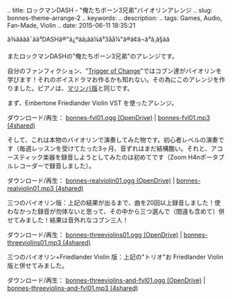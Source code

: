 .. title: ロックマンDASH - "俺たちボーン3兄弟"バイオリンアレンジ
.. slug: bonnes-theme-arrange-2
.. keywords: 
.. description: 
.. tags: Games, Audio, Fan-Made, Violin
.. date: 2015-06-11 18:35:21

ã¾ãã­ãã¯ãã³DASHã®"ä¿ºãã¡ãã¼ã³3åå¼"ã®ã¢ã¬ã³ã¸ã§ãã

またロックマンDASHの"俺たちボーン3兄弟"のアレンジです。

自分のファンフィクション、"[Trigger of Change][fftoc]"ではコブン達がバイオリンを学びます！それのボイスドラマお作るかも知れない。その為にこのアレンジを作りました。ピアノは、[マリンバ版](/ja/blog/bonnes-theme-arrange-1)と同じです。

まず、Embertone Friedlander Violin VST を使ったアレンジ。

ダウンロード/再生： [bonnes-fvl01.ogg (OpenDrive)][bonnes-fvl01_od] | [bonnes-fvl01.mp3 (4shared)][bonnes-fvl01_4s]

そして、これは本物のバイオリンで演奏してみた物です。初心者レベルの演奏です（毎週レッスンを受けてたった3ヶ月、音ずれはまだ結構酷い。それと、アコースティック楽器を録音しようとしてみたのは初めてです（Zoom H4nポータブルレコーダーで録音しました）。

ダウンロード/再生： [bonnes-realviolin01.ogg (OpenDrive)][bonnes-realviolin01_od] | [bonnes-realviolin01.mp3 (4shared)][bonnes-realviolin01_4s]

三つのバイオリン版：上記の結果が出るまで、曲を20回以上録音しました！使わなかった録音が勿体ないと思って、その中から三つ選んで（間違も含めて）併せてみました！結果は音外れなコブン三人！

ダウンロード/再生： [bonnes-threeviolins01.ogg (OpenDrive)][bonnes-threeviolins01_od] | [bonnes-threeviolins01.mp3 (4shared)][bonnes-threeviolins01_4s]

三つのバイオリン+Friedlander Violin 版：上記の"トリオ"お Friedlander Violin 版と併せてみました。

ダウンロード/再生： [bonnes-threeviolins-and-fvl01.ogg (OpenDrive)][bonnes-threeviolins-and-fvl01_od] | [bonnes-threeviolins-and-fvl01.mp3 (4shared)][bonnes-threeviolins-and-fvl01_4s]


[fftoc]: https://www.fanfiction.net/s/10564022/1/Trigger-of-Change
[bonnes-fvl01_od]: http://aiyumi.opendrive.com/files/101759890_xIo2h_d1b5/bonnes-fvl01.ogg
[bonnes-fvl01_4s]: http://www.4shared.com/mp3/wxHz8p3Qba/bonnes-fvl01.html
[bonnes-realviolin01_od]: http://aiyumi.opendrive.com/files/101759900_0s6x3_4a1d/bonnes-realviolin01.ogg
[bonnes-realviolin01_4s]: http://www.4shared.com/mp3/MJN7Xw8xce/bonnes-realviolin01.html
[bonnes-threeviolins01_od]: http://aiyumi.opendrive.com/files/101759905_WOe2Z_98a6/bonnes-threeviolins01.ogg
[bonnes-threeviolins01_4s]: http://www.4shared.com/mp3/4mLQhgynba/bonnes-threeviolins01.html
[bonnes-threeviolins-and-fvl01_od]: http://aiyumi.opendrive.com/files/101759911_UKCuo_6679/bonnes-threeviolins-and-fvl01.ogg
[bonnes-threeviolins-and-fvl01_4s]: http://www.4shared.com/mp3/FPJoQfbgba/bonnes-threeviolins-and-fvl01.html
